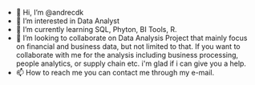 - 👋 Hi, I’m @andrecdk
- 👀 I’m interested in Data Analyst
- 🌱 I’m currently learning SQL, Phyton, BI Tools, R.
- 💞️ I’m looking to collaborate on Data Analysis Project that mainly focus on financial and business data, but not limited to that. If you want to collaborate with me for the analysis including business processing, people analytics, or supply chain etc. i'm glad if i can give you a help.
- 📫 How to reach me you can contact me through my e-mail.

<!---
andrecdk/andrecdk is a ✨ special ✨ repository because its `README.md` (this file) appears on your GitHub profile.
You can click the Preview link to take a look at your changes.
--->
